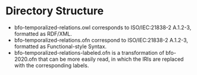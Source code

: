 # Directory Structure

* bfo-temporalized-relations.owl corresponds to ISO/IEC:21838-2 A.1.2-3, formatted as RDF/XML. 
* bfo-temporalized-relations.ofn correspond to ISO/IEC:21838-2 A.1.2-3, formatted as Functional-style Syntax.
* bfo-temporalized-relations-labeled.ofn is a transformation of bfo-2020.ofn that can be more easily read, in which the IRIs are replaced with the corresponding labels.